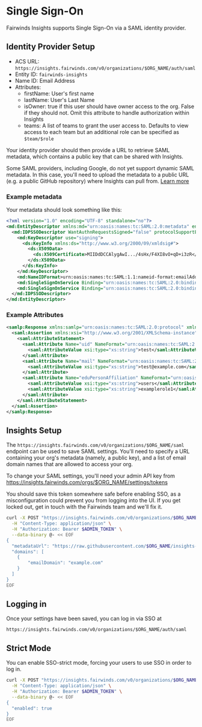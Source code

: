 # Single Sign-On

Fairwinds Insights supports Single Sign-On via a SAML identity provider.

## Identity Provider Setup

* ACS URL: `https://insights.fairwinds.com/v0/organizations/$ORG_NAME/auth/saml`
* Entity ID: `fairwinds-insights`
* Name ID: Email Address
* Attributes:
  * firstName: User's first name
  * lastName: User's Last Name
  * isOwner: true if this user should have owner access to the org. False if they should not. Omit this attribute to handle authorization within Insights
  * teams: A list of teams to grant the user access to. Defaults to view access to each team but an additional role can be specified as `$team/$role`

Your identity provider should then provide a URL to retrieve SAML metadata,
which contains a public key that can be shared with Insights.

Some SAML providers, including Google, do not yet support dynamic SAML metadata.
In this case, you'll need to upload the metadata to a public
URL (e.g. a public GitHub repository) where Insights can pull from.
[Learn more](https://en.wikipedia.org/wiki/SAML_metadata#Metadata-driven_interoperability)

### Example metadata
Your metadata should look something like this:
```xml
<?xml version="1.0" encoding="UTF-8" standalone="no"?>
<md:EntityDescriptor xmlns:md="urn:oasis:names:tc:SAML:2.0:metadata" entityID="https://accounts.google.com/o/saml2?idpid=C0420sfkv" validUntil="2024-03-10T21:16:30.000Z">
  <md:IDPSSODescriptor WantAuthnRequestsSigned="false" protocolSupportEnumeration="urn:oasis:names:tc:SAML:2.0:protocol">
    <md:KeyDescriptor use="signing">
      <ds:KeyInfo xmlns:ds="http://www.w3.org/2000/09/xmldsig#">
        <ds:X509Data>
          <ds:X509Certificate>MIIDdDCCAlygAwI.../4sHx/F4XI8vO+qD+i3zR</ds:X509Certificate>
        </ds:X509Data>
      </ds:KeyInfo>
    </md:KeyDescriptor>
    <md:NameIDFormat>urn:oasis:names:tc:SAML:1.1:nameid-format:emailAddress</md:NameIDFormat>
    <md:SingleSignOnService Binding="urn:oasis:names:tc:SAML:2.0:bindings:HTTP-Redirect" Location="https://accounts.google.com/o/saml2/idp?idpid=C0420sfkv"/>
    <md:SingleSignOnService Binding="urn:oasis:names:tc:SAML:2.0:bindings:HTTP-POST" Location="https://accounts.google.com/o/saml2/idp?idpid=C0420sfkv"/>
  </md:IDPSSODescriptor>
</md:EntityDescriptor>
```

### Example Attributes
```xml
<samlp:Response xmlns:samlp="urn:oasis:names:tc:SAML:2.0:protocol" xmlns:saml="urn:oasis:names:tc:SAML:2.0:assertion" ID="_8e8dc5f69a98cc4c1ff3427e5ce34606fd672f91e6" Version="2.0" IssueInstant="2014-07-17T01:01:48Z" Destination="http://sp.example.com/demo1/index.php?acs" InResponseTo="ONELOGIN_4fee3b046395c4e751011e97f8900b5273d56685">
  <saml:Assertion xmlns:xsi="http://www.w3.org/2001/XMLSchema-instance" xmlns:xs="http://www.w3.org/2001/XMLSchema" ID="_d71a3a8e9fcc45c9e9d248ef7049393fc8f04e5f75" Version="2.0" IssueInstant="2014-07-17T01:01:48Z">
    <saml:AttributeStatement>
      <saml:Attribute Name="uid" NameFormat="urn:oasis:names:tc:SAML:2.0:attrname-format:basic">
        <saml:AttributeValue xsi:type="xs:string">test</saml:AttributeValue>
      </saml:Attribute>
      <saml:Attribute Name="mail" NameFormat="urn:oasis:names:tc:SAML:2.0:attrname-format:basic">
        <saml:AttributeValue xsi:type="xs:string">test@example.com</saml:AttributeValue>
      </saml:Attribute>
      <saml:Attribute Name="eduPersonAffiliation" NameFormat="urn:oasis:names:tc:SAML:2.0:attrname-format:basic">
        <saml:AttributeValue xsi:type="xs:string">users</saml:AttributeValue>
        <saml:AttributeValue xsi:type="xs:string">examplerole1</saml:AttributeValue>
      </saml:Attribute>
    </saml:AttributeStatement>
  </saml:Assertion>
</samlp:Response>
```

## Insights Setup

The `https://insights.fairwinds.com/v0/organizations/$ORG_NAME/saml` endpoint can be used to save SAML settings.
You'll need to specify a URL containing your org's metadata (namely, a public key),
and a list of email domain names that are allowed to access your org.

To change your SAML settings, you'll need your admin API key from
https://insights.fairwinds.com/orgs/$ORG_NAME/settings/tokens

You should save this token somewhere safe before enabling SSO, as a misconfiguration could prevent you
from logging into the UI. If you get locked out, get in touch with the Fairwinds team and we'll fix it.

```bash
curl -X POST "https://insights.fairwinds.com/v0/organizations/$ORG_NAME/saml" \
  -H "Content-Type: application/json" \
  -H "Authorization: Bearer $ADMIN_TOKEN" \
  --data-binary @- << EOF
{
  "metadataUrl": "https://raw.githubusercontent.com/$ORG_NAME/insights-configuration/main/metadata.xml",
  "domains": [
    {
        "emailDomain": "example.com"
    }
  ]
}
EOF
```

## Logging in
Once your settings have been saved, you can log in via SSO at

`https://insights.fairwinds.com/v0/organizations/$ORG_NAME/auth/saml`

## Strict Mode
You can enable SSO-strict mode, forcing your users to use SSO in order to log in.

```bash
curl -X POST "https://insights.fairwinds.com/v0/organizations/$ORG_NAME/sso-strict" \
  -H "Content-Type: application/json" \
  -H "Authorization: Bearer $ADMIN_TOKEN" \
  --data-binary @- << EOF
{
  "enabled": true
}
EOF
```
